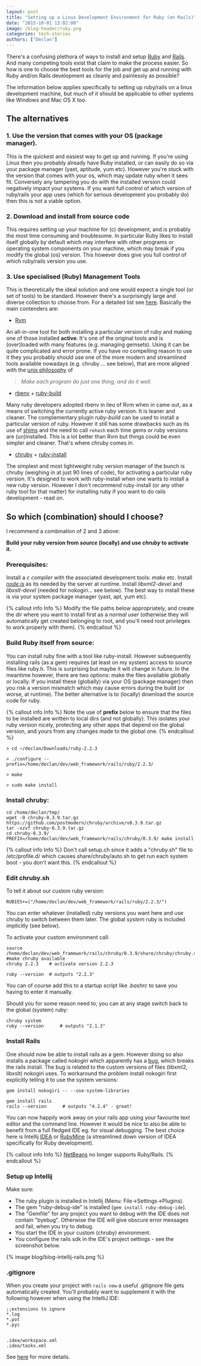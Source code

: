 ```yaml
---
layout: post
title: "Setting up a Linux Development Environment for Ruby (on Rails)"
date: "2015-10-01 13:02:00"
image: /blog-header/ruby.png
categories: tech-stories
authors: ["Declan"]
---
```


There's a confusing plethora of ways to install and setup [Ruby][Ruby] and [Rails][Rails].
And many competing tools exist that claim to make the process easier.
So how is one to choose the best tools for the job and get up and running with Ruby and/on Rails development as cleanly and painlessly as possible?

The information below applies specifically to setting up ruby/rails on a linux development machine, but much of it should be applicable to other systems like Windows and Mac OS X too.

## The alternatives

### 1. Use the version that comes with your OS (package manager).

This is the quickest and easiest way to get up and running.
If you're using Linux then you probably already have Ruby installed, or can easily do so via your package manager (yast, aptitude, yum etc).
However you're stuck with the version that comes with your os, which may update ruby when it sees fit.
Conversely any tampering you do with the installed version could negatively impact your systems.
If you want full control of which version of ruby/rails your app uses (which for serious development you probably do) then this is not a viable option.

###  2. Download and install from source code

This requires setting up your machine for (c) development, and is probably the most time consuming and troublesome.
In particular Ruby likes to install itself globally by default which may interfere with other
programs or operating system components on your machine, which may break if you modify the global (os) version.
This however does give you full control of which ruby/rails version you use.

###  3. Use specialised (Ruby) Management Tools

This is theoretically the ideal solution and one would expect a single tool (or set of tools) to be standard.
However there's a surprisingly large and diverse collection to choose from.
For a detailed list see [here][ruby website].
Basically the main contenders are:

- [Rvm][Rvm]

An all-in-one tool for both installing a particular version of ruby and making one of those installed **active**.
It's one of the original tools and is (over)loaded with many features (e.g. managing gemsets).
Using it can be quite complicated and error prone.
If you have no compelling reason to use it they you probably should use one of the more modern and streamlined tools available nowadays (e.g. chruby ... see below), that are more aligned with the [unix philosophy][unix-well] of

> *Make each program do just one thing, and do it well.*

- [rbenv][rbenv] + [ruby-build]

Many ruby developers adopted rbenv in lieu of Rvm when in came out, as a means of switching the currently active ruby version.
It is leaner and cleaner.
The complementary plugin *ruby-build* can be used to install a particular version of ruby.
However it still has some drawbacks such as its use of [shims] and the need to call `rehash` each time gems or ruby versions are (un)installed.
This is a lot better than Rvm but things could be even simpler and cleaner.
That's where chruby comes in.

- [chruby][chruby] + [ruby-install][ruby-install]

The simplest and most lightweight ruby version manager of the bunch is chruby (weighing in at just 90 lines of code), for activating a particular ruby version.
It's designed to work with ruby-install when one wants to install a new ruby version.
However I don't recommend ruby-install (or any other ruby tool for that matter) for installing ruby if you want to do rails development - read on.

## So which (combination) should I choose?

I recommend a combination of 2 and 3 above:

**Build your ruby version from *source* (locally) and use *chruby* to activate it.**

### Prerequisites:

Install a *c compiler* with the associated development tools: *make* etc.
Install [*node.js*][nodejs] as its needed by the server at runtime.
Install *libxml2-devel* and *libxslt-devel* (needed for nokogiri... see below).
The best way to install these is via your system package manager (yast, apt, yum etc).

{% callout info Info %}
Modify the file paths below appropriately, and create the dir where you want to install first as a *normal user* (otherwise they will automatically get created belonging to root, and you'll need root privileges to work properly with them).
{% endcallout %}

### Build Ruby itself from source:

You can install ruby fine with a tool like ruby-install.
However subsequently installing rails (as a gem) requires (at least on my system) access to source files like ruby.h.
This is surprising but maybe it will change in future.
In the meantime however, there are two options: make the files available globally or locally.
If you install these (globally) via your OS (package manager) then you risk a version mismatch which may cause errors during the build (or worse, at runtime). The better alternative
is to (locally) download the source code for ruby.

{% callout info Info %}
Note the use of **prefix** below to ensure that the files to be installed are written to local dirs (and not globally).
This isolates your ruby version nicely, protecting any other apps that depend on the global version, and yours from any changes made to the global one.
{% endcallout %}

    > cd ~/declan/Downloads/ruby-2.2.3

    > ./configure --prefix=/home/declan/dev/web_framework/rails/ruby/2.2.3/

    > make

    > sudo make install

### Install chruby:

    cd /home/declan/tmp/
    wget -O chruby-0.3.9.tar.gz https://github.com/postmodern/chruby/archive/v0.3.9.tar.gz
    tar -xzvf chruby-0.3.9.tar.gz
    cd chruby-0.3.9/
    PREFIX=/home/declan/dev/web_framework/rails/chruby/0.3.9/ make install

{% callout info Info %}
Don't call setup.ch since it adds a "chruby.sh" file to /etc/profile.d/ which causes share/chruby/auto.sh to get run each system boot - you don't want this.
{% endcallout %}

### Edit chruby.sh

To tell it about our custom ruby version:

    RUBIES+=("/home/declan/dev/web_framework/rails/ruby/2.2.3/")

You can enter whatever (installed) ruby versions you want here and use chruby to switch between them later.
The global *system* ruby is included implicitly (see below).

To activate your custom environment call:

    source /home/declan/dev/web_framework/rails/chruby/0.3.9/share/chruby/chruby.sh  #make chruby available
    chruby 2.2.3 	# activate version 2.2.3

    ruby --version 	# outputs "2.2.3"

You can of course add this to a startup script like *.bashrc* to save you having to enter it manually.

Should you for some reason need to, you can at any stage switch back to the global (system) ruby:

    chruby system
    ruby --version      # outputs "2.1.3"

### Install Rails

One should now be able to install rails as a gem.
However doing so also installs a package called *nokogiri* which apparently has a [bug][nokogiri-bug], which breaks the rails install.
The bug is related to the custom versions of files (libxml2, libxslt) nokogiri uses.
To workaround the problem install nokogiri first explicitly telling it to use the system versions:

    gem install nokogiri -- --use-system-libraries

    gem install rails
    rails --version      # outputs "4.2.4" - great!

You can now happily work away on your rails app using your favourite text editor and the command line.
However it would be nice to also be able to benefit from a full fledged IDE eg. for visual debugging.
The best choice here is Intellij
[IDEA][IDEA] or [RubyMine][RubyMine] (a streamlined down version of IDEA specifically for Ruby development).

{% callout info Info %}
[NetBeans](http://wiki.netbeans.org/RubySupport) no longer supports Ruby/Rails.
{% endcallout %}

### Setup up Intellij

Make sure:

- The ruby plugin is installed in Intellij (Menu: File->Settings->Plugins).
- The gem "ruby-debug-ide" is installed  (`gem install ruby-debug-ide`).
- The "Gemfile" for any project you want to debug with the IDE does not contain "byebug".
Otherwise the IDE will give obscure error messages and fail, when you try to debug.
- You start the IDE in your custom (chruby) environment.
- You configure the rails sdk in the IDE's project settings - see the screenshot below.

{% image blog/blog-intellij-rails.png %}

### .gitignore

When you create your project with `rails new` a useful .gitignore file gets automatically created.
You'll probably want to supplement it with the following however when using the IntelliJ IDE:

    ;;extensions to ignore
    *.log
    *.pot
    *.pyc


    .idea/workspace.xml
    .idea/tasks.xml

See [here](https://intellij-support.jetbrains.com/hc/en-us/articles/206827587-How-to-manage-projects-under-Version-Control-Systems) for more details.


<!-- Links -->

[Ruby]: https://www.ruby-lang.org/en/
[Rails]: http://rubyonrails.org/
[ruby website]: https://www.ruby-lang.org/en/documentation/installation/

[Rvm]: https://rvm.io/rvm
[unix-well]: https://en.wikipedia.org/wiki/Unix_philosophy#Do_One_Thing_and_Do_It_Well
[nodejs]: https://nodejs.org/en/

[rbenv]: https://github.com/sstephenson/rbenv
[shims]: https://github.com/sstephenson/rbenv/#understanding-shims
[ruby-build]: https://github.com/sstephenson/ruby-build

[chruby]: https://github.com/postmodern/chruby
[ruby-install]: https://github.com/postmodern/ruby-install

[nokogiri-bug]: http://stackoverflow.com/questions/29782968/how-to-gem-install-nokogiri-use-system-libraries-via-gemfile

[IDEA]: https://www.jetbrains.com/idea/
[RubyMine]: https://www.jetbrains.com/ruby/

